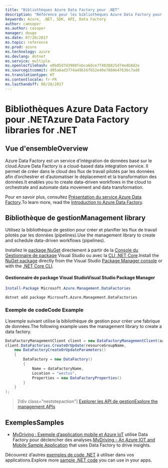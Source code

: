 ```yaml
---
title: "Bibliothèques Azure Data Factory pour .NET"
description: "Référence pour les bibliothèques Azure Data Factory pour .NET"
keywords: Azure, .NET, SDK, API, Data Factory
author: camsoper
ms.author: casoper
manager: douge
ms.date: 07/20/2017
ms.topic: reference
ms.prod: azure
ms.technology: azure
ms.devlang: dotnet
ms.service: multiple
ms.openlocfilehash: e0b85d7d3988febca6dce7f4038825d74e4b8d2e
ms.sourcegitcommit: d95a6ad3774a49b16f652e40e7860e47636c7ad0
ms.translationtype: HT
ms.contentlocale: fr-FR
ms.lasthandoff: 08/28/2017
---
```

# <a name="azure-data-factory-libraries-for-net"></a><span data-ttu-id="8c5bf-104">Bibliothèques Azure Data Factory pour .NET</span><span class="sxs-lookup"><span data-stu-id="8c5bf-104">Azure Data Factory libraries for .NET</span></span>

## <a name="overview"></a><span data-ttu-id="8c5bf-105">Vue d'ensemble</span><span class="sxs-lookup"><span data-stu-id="8c5bf-105">Overview</span></span>

<span data-ttu-id="8c5bf-106">Azure Data Factory est un service d’intégration de données basé sur le cloud.</span><span class="sxs-lookup"><span data-stu-id="8c5bf-106">Azure Data Factory is a cloud-based data integration service.</span></span> <span data-ttu-id="8c5bf-107">Il permet de créer dans le cloud des flux de travail pilotés par les données afin d’orchestrer et d’automatiser le déplacement et la transformation des données.</span><span class="sxs-lookup"><span data-stu-id="8c5bf-107">It enables you to create data-driven workflows in the cloud to orchestrate and automate data movement and data transformation.</span></span>

<span data-ttu-id="8c5bf-108">Pour en savoir plus, consultez [Présentation du service Azure Data Factory](/azure/data-factory/data-factory-introduction).</span><span class="sxs-lookup"><span data-stu-id="8c5bf-108">To learn more, read the [Introduction to Azure Data Factory](/azure/data-factory/data-factory-introduction).</span></span>

## <a name="management-library"></a><span data-ttu-id="8c5bf-109">Bibliothèque de gestion</span><span class="sxs-lookup"><span data-stu-id="8c5bf-109">Management library</span></span>

<span data-ttu-id="8c5bf-110">Utilisez la bibliothèque de gestion pour créer et planifier les flux de travail pilotés par les données (pipelines).</span><span class="sxs-lookup"><span data-stu-id="8c5bf-110">Use the management library to create and schedule data-driven workflows (pipelines).</span></span>

<span data-ttu-id="8c5bf-111">Installez le [package NuGet](https://www.nuget.org/packages/Microsoft.Azure.Management.DataFactories) directement à partir de la [Console du Gestionnaire de package][PackageManager] Visual Studio ou avec la [CLI .NET Core][DotNetCLI].</span><span class="sxs-lookup"><span data-stu-id="8c5bf-111">Install the [NuGet package](https://www.nuget.org/packages/Microsoft.Azure.Management.DataFactories) directly from the Visual Studio [Package Manager console][PackageManager] or with the [.NET Core CLI][DotNetCLI].</span></span>

#### <a name="visual-studio-package-manager"></a><span data-ttu-id="8c5bf-112">Gestionnaire de package Visual Studio</span><span class="sxs-lookup"><span data-stu-id="8c5bf-112">Visual Studio Package Manager</span></span>

```powershell
Install-Package Microsoft.Azure.Management.DataFactories
```

```bash
dotnet add package Microsoft.Azure.Management.DataFactories
```

### <a name="code-example"></a><span data-ttu-id="8c5bf-113">Exemple de code</span><span class="sxs-lookup"><span data-stu-id="8c5bf-113">Code Example</span></span>

<span data-ttu-id="8c5bf-114">L’exemple suivant utilise la bibliothèque de gestion pour créer une fabrique de données.</span><span class="sxs-lookup"><span data-stu-id="8c5bf-114">The following example uses the management library to create a data factory.</span></span>

```csharp
DataFactoryManagementClient client = new DataFactoryManagementClient(aadTokenCredentials, resourceManagerUri);
client.DataFactories.CreateOrUpdate(resourceGroupName,
    new DataFactoryCreateOrUpdateParameters()
    {
        DataFactory = new DataFactory()
        {
            Name = dataFactoryName,
            Location = "westus",
            Properties = new DataFactoryProperties()
        }
    }
);
```

> [!div class="nextstepaction"]
> [<span data-ttu-id="8c5bf-115">Explorer les API de gestion</span><span class="sxs-lookup"><span data-stu-id="8c5bf-115">Explore the management APIs</span></span>](/dotnet/api/overview/azure/datafactories/management)

## <a name="samples"></a><span data-ttu-id="8c5bf-116">Exemples</span><span class="sxs-lookup"><span data-stu-id="8c5bf-116">Samples</span></span>

* <span data-ttu-id="8c5bf-117">[MyDriving : Exemple d’application mobile et Azure IoT](https://azure.microsoft.com/resources/samples/mydriving/) utilise Data Factory pour déclencher des analyses.</span><span class="sxs-lookup"><span data-stu-id="8c5bf-117">[MyDriving - An Azure IOT and Mobile Sample Application](https://azure.microsoft.com/resources/samples/mydriving/) that uses Data Factory to drive insights.</span></span>

<span data-ttu-id="8c5bf-118">Découvrez d’autres [exemples de code .NET](https://azure.microsoft.com/resources/samples/?platform=dotnet) à utiliser dans vos applications.</span><span class="sxs-lookup"><span data-stu-id="8c5bf-118">Explore more [sample .NET code](https://azure.microsoft.com/resources/samples/?platform=dotnet) you can use in your apps.</span></span>

[PackageManager]: https://docs.microsoft.com/nuget/tools/package-manager-console
[DotNetCLI]: https://docs.microsoft.com/dotnet/core/tools/dotnet-add-package
